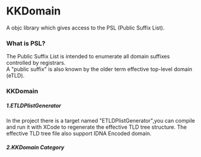 KKDomain
========

A objc library which gives access to the PSL (Public Suffix List).

### What is PSL?
The Public Suffix List is intended to enumerate all domain suffixes controlled by registrars.   
A "public suffix" is also known by the older term effective top-level domain (eTLD).


### KKDomain
##### 1.ETLDPlistGenerator
In the project there is a target named "ETLDPlistGenerator",you can compile and run it with XCode to regenerate the effective TLD tree structure. The effective TLD tree file also support IDNA Encoded domain.

##### 2.KKDomain Category
